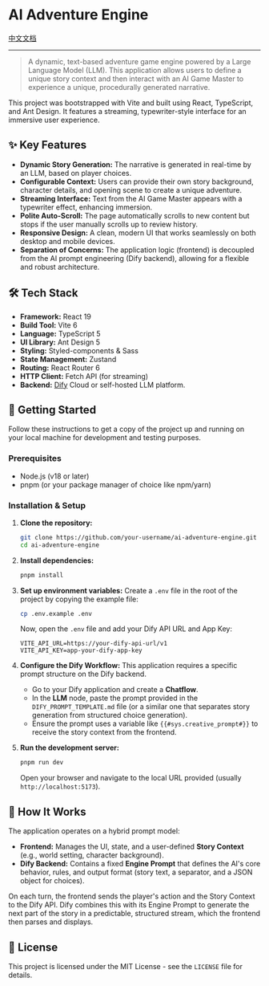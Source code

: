 # AI Adventure Engine

[中文文档](./README_zh.md)

---

> A dynamic, text-based adventure game engine powered by a Large Language Model (LLM). This application allows users to define a unique story context and then interact with an AI Game Master to experience a unique, procedurally generated narrative.

This project was bootstrapped with Vite and built using React, TypeScript, and Ant Design. It features a streaming, typewriter-style interface for an immersive user experience.

## ✨ Key Features

- **Dynamic Story Generation:** The narrative is generated in real-time by an LLM, based on player choices.
- **Configurable Context:** Users can provide their own story background, character details, and opening scene to create a unique adventure.
- **Streaming Interface:** Text from the AI Game Master appears with a typewriter effect, enhancing immersion.
- **Polite Auto-Scroll:** The page automatically scrolls to new content but stops if the user manually scrolls up to review history.
- **Responsive Design:** A clean, modern UI that works seamlessly on both desktop and mobile devices.
- **Separation of Concerns:** The application logic (frontend) is decoupled from the AI prompt engineering (Dify backend), allowing for a flexible and robust architecture.

## 🛠️ Tech Stack

- **Framework:** React 19
- **Build Tool:** Vite 6
- **Language:** TypeScript 5
- **UI Library:** Ant Design 5
- **Styling:** Styled-components & Sass
- **State Management:** Zustand
- **Routing:** React Router 6
- **HTTP Client:** Fetch API (for streaming)
- **Backend:** [Dify](https://dify.ai/) Cloud or self-hosted LLM platform.

## 🚀 Getting Started

Follow these instructions to get a copy of the project up and running on your local machine for development and testing purposes.

### Prerequisites

- Node.js (v18 or later)
- pnpm (or your package manager of choice like npm/yarn)

### Installation & Setup

1.  **Clone the repository:**
    ```sh
    git clone https://github.com/your-username/ai-adventure-engine.git
    cd ai-adventure-engine
    ```

2.  **Install dependencies:**
    ```sh
    pnpm install
    ```

3.  **Set up environment variables:**
    Create a `.env` file in the root of the project by copying the example file:
    ```sh
    cp .env.example .env
    ```
    Now, open the `.env` file and add your Dify API URL and App Key:
    ```
    VITE_API_URL=https://your-dify-api-url/v1
    VITE_API_KEY=app-your-dify-app-key
    ```

4.  **Configure the Dify Workflow:**
    This application requires a specific prompt structure on the Dify backend. 
    - Go to your Dify application and create a **Chatflow**.
    - In the **LLM** node, paste the prompt provided in the `DIFY_PROMPT_TEMPLATE.md` file (or a similar one that separates story generation from structured choice generation).
    - Ensure the prompt uses a variable like `{{#sys.creative_prompt#}}` to receive the story context from the frontend.

5.  **Run the development server:**
    ```sh
    pnpm run dev
    ```
    Open your browser and navigate to the local URL provided (usually `http://localhost:5173`).

## 📖 How It Works

The application operates on a hybrid prompt model:

-   **Frontend:** Manages the UI, state, and a user-defined **Story Context** (e.g., world setting, character background).
-   **Dify Backend:** Contains a fixed **Engine Prompt** that defines the AI's core behavior, rules, and output format (story text, a separator, and a JSON object for choices).

On each turn, the frontend sends the player's action and the Story Context to the Dify API. Dify combines this with its Engine Prompt to generate the next part of the story in a predictable, structured stream, which the frontend then parses and displays.

## 📄 License

This project is licensed under the MIT License - see the `LICENSE` file for details.